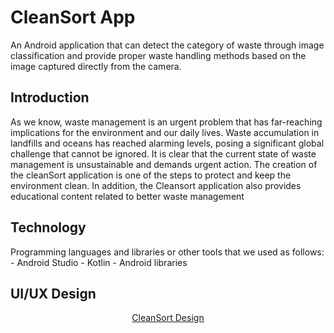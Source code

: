 # CleanSort App
An Android application that can detect the category of waste through image classification and provide proper waste handling methods based on the image captured directly from the camera.
<h2>Introduction</h2>
As we know, waste management is an urgent problem that has far-reaching implications for the environment and our daily lives. Waste accumulation in landfills and oceans has reached alarming levels, posing a significant global challenge that cannot be ignored. It is clear that the current state of waste management is unsustainable and demands urgent action. The creation of the cleanSort application is one of the steps to protect and keep the environment clean. In addition, the Cleansort application also provides educational content related to better waste management

<h2>Technology</h2>
Programming languages and libraries or other tools that we used as follows:
- Android Studio
- Kotlin
- Android libraries

<h2>UI/UX Design</h2>
<p align="center">
  <a href="https://www.figma.com/file/iBdKm62TXnViVrIQLzq99L/CleanSort?type=design&node-id=0-1&t=9LNztR4GbWJyuIBd-0">CleanSort Design</a>
</p>


  
